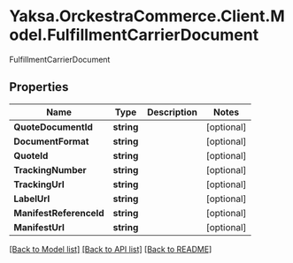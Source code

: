 # Yaksa.OrckestraCommerce.Client.Model.FulfillmentCarrierDocument
FulfillmentCarrierDocument

## Properties

Name | Type | Description | Notes
------------ | ------------- | ------------- | -------------
**QuoteDocumentId** | **string** |  | [optional] 
**DocumentFormat** | **string** |  | [optional] 
**QuoteId** | **string** |  | [optional] 
**TrackingNumber** | **string** |  | [optional] 
**TrackingUrl** | **string** |  | [optional] 
**LabelUrl** | **string** |  | [optional] 
**ManifestReferenceId** | **string** |  | [optional] 
**ManifestUrl** | **string** |  | [optional] 

[[Back to Model list]](../README.md#documentation-for-models) [[Back to API list]](../README.md#documentation-for-api-endpoints) [[Back to README]](../README.md)

